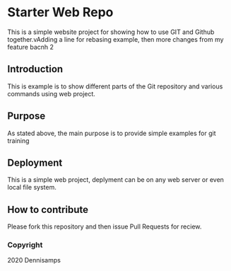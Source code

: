 # Starter Web Repo

This is a simple website project for showing how to use GIT and Github together.vAdding a line for rebasing example, then more changes from my feature bacnh 2

## Introduction

This is example is to show different parts of the Git repository and various commands using web project.

## Purpose

As stated above, the main purpose is to provide simple examples for git training

## Deployment

This is a simple web project, deplyment can be on any web server or even local file system.

## How to contribute

Please fork this repository and then issue Pull Requests for reciew. 

### Copyright

2020 Dennisamps